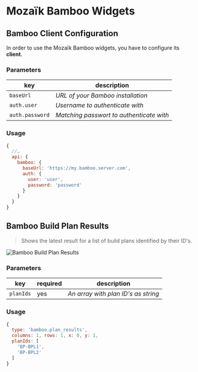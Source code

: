 # Mozaïk Bamboo Widgets

## Bamboo Client Configuration

In order to use the Mozaïk Bamboo widgets, you have to configure its **client**.

### Parameters

key             | description
----------------|-----------------------------------------
`baseUrl`       | *URL of your Bamboo installation*
`auth.user`     | *Username to authenticate with*
`auth.password` | *Matching passwort to authenticate with*

### Usage

```javascript
{
  //…
  api: {
    bamboo: {
      baseUrl: 'https://my.bamboo.server.com',
      auth: {
        user: 'user',
        password: 'password'
      }
    }
  }
}
```

## Bamboo Build Plan Results

> Shows the latest result for a list of build plans identified by their ID's.

![Bamboo Build Plan Results](https://raw.githubusercontent.com/swissmanu/mozaik-ext-bamboo/master/preview/bamboo.plan_results.png)

### Parameters

key       | required | description
----------|----------|------------------------------------
`planIds` | yes      | *An array with plan ID's as string*

### Usage

```javascript
{
  type: 'bamboo.plan_results',
  columns: 1, rows: 1, x: 0, y: 1,
  planIds: [
    'BP-BPL1',
    'BP-BPL2'
  ]
}
```
